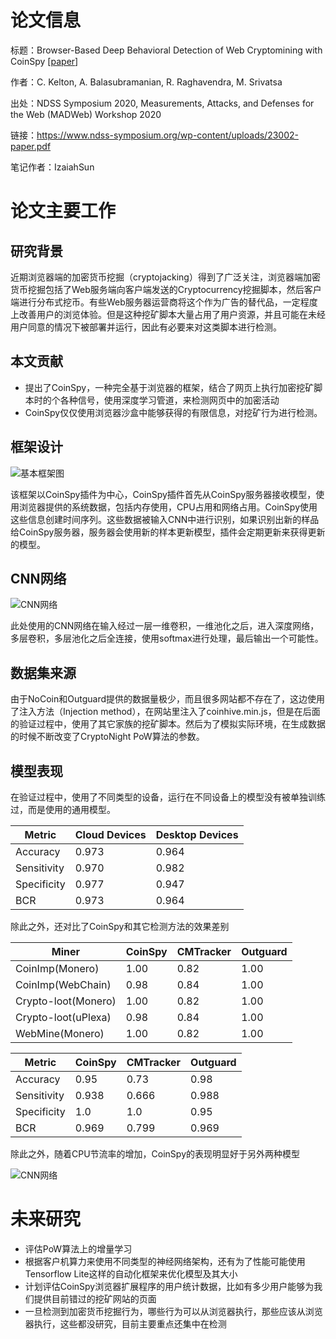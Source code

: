 # 论文信息

标题：Browser-Based Deep Behavioral Detection of Web Cryptomining with CoinSpy [[paper](https://www.ndss-symposium.org/wp-content/uploads/23002-paper.pdf)]

作者：C. Kelton, A. Balasubramanian, R. Raghavendra, M. Srivatsa

出处：NDSS Symposium 2020, Measurements, Attacks, and Defenses for the Web (MADWeb) Workshop 2020

链接：https://www.ndss-symposium.org/wp-content/uploads/23002-paper.pdf

笔记作者：IzaiahSun

# 论文主要工作

## 研究背景

近期浏览器端的加密货币挖掘（cryptojacking）得到了广泛关注，浏览器端加密货币挖掘包括了Web服务端向客户端发送的Cryptocurrency挖掘脚本，然后客户端进行分布式挖币。有些Web服务器运营商将这个作为广告的替代品，一定程度上改善用户的浏览体验。但是这种挖矿脚本大量占用了用户资源，并且可能在未经用户同意的情况下被部署并运行，因此有必要来对这类脚本进行检测。

## 本文贡献

- 提出了CoinSpy，一种完全基于浏览器的框架，结合了网页上执行加密挖矿脚本时的个各种信号，使用深度学习管道，来检测网页中的加密活动
- CoinSpy仅仅使用浏览器沙盒中能够获得的有限信息，对挖矿行为进行检测。

## 框架设计

![基本框架图](https://www.izaiahsun.com/wp-content/uploads/homework/new-technique/1/1.png)

该框架以CoinSpy插件为中心，CoinSpy插件首先从CoinSpy服务器接收模型，使用浏览器提供的系统数据，包括内存使用，CPU占用和网络占用。CoinSpy使用这些信息创建时间序列。这些数据被输入CNN中进行识别，如果识别出新的样品给CoinSpy服务器，服务器会使用新的样本更新模型，插件会定期更新来获得更新的模型。

## CNN网络

![CNN网络](https://www.izaiahsun.com/wp-content/uploads/homework/new-technique/1/2.png)

此处使用的CNN网络在输入经过一层一维卷积，一维池化之后，进入深度网络，多层卷积，多层池化之后全连接，使用softmax进行处理，最后输出一个可能性。

## 数据集来源

由于NoCoin和Outguard提供的数据量极少，而且很多网站都不存在了，这边使用了注入方法（Injection method），在网站里注入了coinhive.min.js，但是在后面的验证过程中，使用了其它家族的挖矿脚本。然后为了模拟实际环境，在生成数据的时候不断改变了CryptoNight PoW算法的参数。

## 模型表现

在验证过程中，使用了不同类型的设备，运行在不同设备上的模型没有被单独训练过，而是使用的通用模型。

| Metric      | Cloud Devices | Desktop Devices |
| ----------- | ------------- | --------------- |
| Accuracy    | 0.973         | 0.964           |
| Sensitivity | 0.970         | 0.982           |
| Specificity | 0.977         | 0.947           |
| BCR         | 0.973         | 0.964           |

除此之外，还对比了CoinSpy和其它检测方法的效果差别

| Miner               | CoinSpy | CMTracker | Outguard |
| ------------------- | ------- | --------- | -------- |
| CoinImp(Monero)     | 1.00    | 0.82      | 1.00     |
| CoinImp(WebChain)   | 0.98    | 0.84      | 1.00     |
| Crypto-loot(Monero) | 1.00    | 0.82      | 1.00     |
| Crypto-loot(uPlexa) | 0.98    | 0.84      | 1.00     |
| WebMine(Monero)     | 1.00    | 0.82      | 1.00     |

| Metric      | CoinSpy | CMTracker | Outguard |
| ----------- | ------- | --------- | -------- |
| Accuracy    | 0.95    | 0.73      | 0.98     |
| Sensitivity | 0.938   | 0.666     | 0.988    |
| Specificity | 1.0     | 1.0       | 0.95     |
| BCR         | 0.969   | 0.799     | 0.969    |

除此之外，随着CPU节流率的增加，CoinSpy的表现明显好于另外两种模型

![CNN网络](https://www.izaiahsun.com/wp-content/uploads/homework/new-technique/1/3.png)

# 未来研究

- 评估PoW算法上的增量学习
- 根据客户机算力来使用不同类型的神经网络架构，还有为了性能可能使用Tensorflow Lite这样的自动化框架来优化模型及其大小
- 计划评估CoinSpy浏览器扩展程序的用户统计数据，比如有多少用户能够为我们提供目前错过的挖矿网站的页面
- 一旦检测到加密货币挖掘行为，哪些行为可以从浏览器执行，那些应该从浏览器执行，这些都没研究，目前主要重点还集中在检测